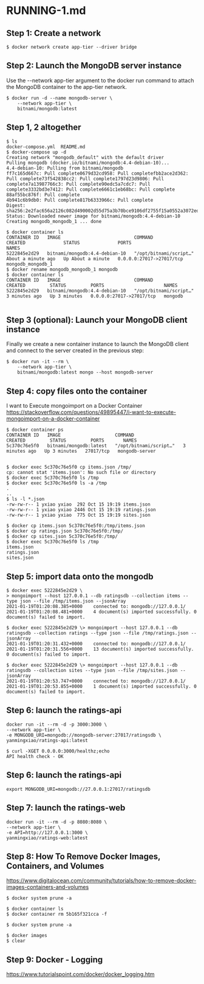 # RUNNING-1.md

## Step 1: Create a network
```
$ docker network create app-tier --driver bridge
```

## Step 2: Launch the MongoDB server instance
Use the --network app-tier argument to the docker run command to attach the MongoDB container to the app-tier network.
```
$ docker run -d --name mongodb-server \
    --network app-tier \
    bitnami/mongodb:latest
```

## Step 1, 2 altogether
```
$ ls
docker-compose.yml  README.md
$ docker-compose up -d
Creating network "mongodb_default" with the default driver
Pulling mongodb (docker.io/bitnami/mongodb:4.4-debian-10)...
4.4-debian-10: Pulling from bitnami/mongodb
ff7c165d667c: Pull complete0679d32cd958: Pull completefbb2ace2d362: Pull complete73f542838cc2: Pull complete1797d23d9806: Pull complete7a13987766c3: Pull complete90edc5a7cdc7: Pull complete3332bd3e7412: Pull complete6661c1eb68bc: Pull complete
88af55bc876f: Pull complete
4b941c6b9db0: Pull complete817b6333966c: Pull complete
Digest: sha256:2e2fac656a2126c082d490002d55d75a3b70bce9106df2755f15a0552a3072ed
Status: Downloaded newer image for bitnami/mongodb:4.4-debian-10
Creating mongodb_mongodb_1 ... done

$ docker container ls
CONTAINER ID   IMAGE                           COMMAND                  CREATED              STATUS              PORTS                      NAMES
5222845e2d29   bitnami/mongodb:4.4-debian-10   "/opt/bitnami/script…"   About a minute ago   Up About a minute   0.0.0.0:27017->27017/tcp   mongodb_mongodb_1
$ docker rename mongodb_mongodb_1 mongodb
$ docker container ls
CONTAINER ID   IMAGE                           COMMAND                  CREATED         STATUS         PORTS                      NAMES
5222845e2d29   bitnami/mongodb:4.4-debian-10   "/opt/bitnami/script…"   3 minutes ago   Up 3 minutes   0.0.0.0:27017->27017/tcp   mongodb


```


## Step 3 (optional): Launch your MongoDB client instance
Finally we create a new container instance to launch the MongoDB client and connect to the server created in the previous step:
```
$ docker run -it --rm \
    --network app-tier \
    bitnami/mongodb:latest mongo --host mongodb-server
```

## Step 4: copy files onto the container 

I want to Execute mongoimport on a Docker Container
https://stackoverflow.com/questions/49895447/i-want-to-execute-mongoimport-on-a-docker-container

```
$ docker container ps
CONTAINER ID   IMAGE                    COMMAND                  CREATED         STATUS         PORTS       NAMES
5c370c76e5f0   bitnami/mongodb:latest   "/opt/bitnami/script…"   3 minutes ago   Up 3 minutes   27017/tcp   mongodb-server


$ docker exec 5c370c76e5f0 cp items.json /tmp/
cp: cannot stat 'items.json': No such file or directory
$ docker exec 5c370c76e5f0 ls /tmp
$ docker exec 5c370c76e5f0 ls -a /tmp
.
..
$ ls -l *.json
-rw-rw-r-- 1 yxiao yxiao  292 Oct 15 19:19 items.json
-rw-rw-r-- 1 yxiao yxiao 2446 Oct 15 19:19 ratings.json
-rw-rw-r-- 1 yxiao yxiao  775 Oct 15 19:19 sites.json

$ docker cp items.json 5c370c76e5f0:/tmp/items.json
$ docker cp ratings.json 5c370c76e5f0:/tmp/
$ docker cp sites.json 5c370c76e5f0:/tmp/
$ docker exec 5c370c76e5f0 ls /tmp
items.json
ratings.json
sites.json

```

## Step 5: import data onto the mongodb
```
$ docker exec 5222845e2d29 \
> mongoimport --host 127.0.0.1 --db ratingsdb --collection items --type json --file /tmp/items.json --jsonArray
2021-01-19T01:20:08.385+0000    connected to: mongodb://127.0.0.1/
2021-01-19T01:20:08.481+0000    4 document(s) imported successfully. 0 document(s) failed to import.

$ docker exec 5222845e2d29 \> mongoimport --host 127.0.0.1 --db ratingsdb --collection ratings --type json --file /tmp/ratings.json --jsonArray
2021-01-19T01:20:31.432+0000    connected to: mongodb://127.0.0.1/
2021-01-19T01:20:31.556+0000    13 document(s) imported successfully. 0 document(s) failed to import.

$ docker exec 5222845e2d29 \> mongoimport --host 127.0.0.1 --db ratingsdb --collection sites --type json --file /tmp/sites.json --jsonArray
2021-01-19T01:20:53.747+0000    connected to: mongodb://127.0.0.1/
2021-01-19T01:20:53.855+0000    1 document(s) imported successfully. 0 document(s) failed to import.

```

## Step 6: launch the ratings-api
```
docker run -it --rm -d -p 3000:3000 \
--network app-tier \
-e MONGODB_URI=mongodb://mongodb-server:27017/ratingsdb \
yanmingxiao/ratings-api:latest

$ curl -XGET 0.0.0.0:3000/healthz;echo
API health check - OK
```

## Step 6: launch the ratings-api
```
export MONGODB_URI=mongodb://27.0.0.1:27017/ratingsdb

```

## Step 7: launch the ratings-web
```
docker run -it --rm -d -p 8080:8080 \
--network app-tier \
-e API=http://127.0.0.1:3000 \
yanmingxiao/ratings-web:latest

```
## Step 8: How To Remove Docker Images, Containers, and Volumes

https://www.digitalocean.com/community/tutorials/how-to-remove-docker-images-containers-and-volumes

```
$ docker system prune -a

$ docker container ls
$ docker container rm 5b165f321cca -f

$ docker system prune -a

$ docker images
$ clear
```



## Step 9: Docker - Logging
https://www.tutorialspoint.com/docker/docker_logging.htm

